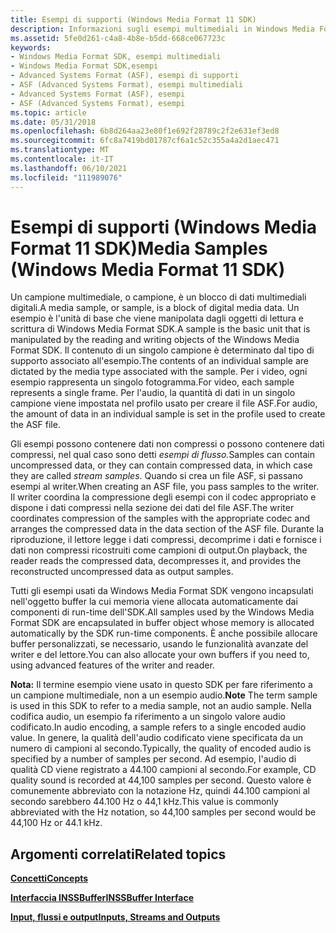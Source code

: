 ```yaml
---
title: Esempi di supporti (Windows Media Format 11 SDK)
description: Informazioni sugli esempi multimediali in Windows Media Format 11 SDK. Un esempio di supporto è un oggetto che contiene un elenco ordinato di zero o più buffer.
ms.assetid: 5fe0d261-c4a8-4b8e-b5dd-668ce067723c
keywords:
- Windows Media Format SDK, esempi multimediali
- Windows Media Format SDK,esempi
- Advanced Systems Format (ASF), esempi di supporti
- ASF (Advanced Systems Format), esempi multimediali
- Advanced Systems Format (ASF), esempi
- ASF (Advanced Systems Format), esempi
ms.topic: article
ms.date: 05/31/2018
ms.openlocfilehash: 6b8d264aa23e80f1e692f28789c2f2e631ef3ed8
ms.sourcegitcommit: 6fc8a7419bd01787cf6a1c52c355a4a2d1aec471
ms.translationtype: MT
ms.contentlocale: it-IT
ms.lasthandoff: 06/10/2021
ms.locfileid: "111989076"
---
```

# <a name="media-samples-windows-media-format-11-sdk"></a><span data-ttu-id="33164-110">Esempi di supporti (Windows Media Format 11 SDK)</span><span class="sxs-lookup"><span data-stu-id="33164-110">Media Samples (Windows Media Format 11 SDK)</span></span>

<span data-ttu-id="33164-111">Un campione multimediale, o campione, è un blocco di dati multimediali digitali.</span><span class="sxs-lookup"><span data-stu-id="33164-111">A media sample, or sample, is a block of digital media data.</span></span> <span data-ttu-id="33164-112">Un esempio è l'unità di base che viene manipolata dagli oggetti di lettura e scrittura di Windows Media Format SDK.</span><span class="sxs-lookup"><span data-stu-id="33164-112">A sample is the basic unit that is manipulated by the reading and writing objects of the Windows Media Format SDK.</span></span> <span data-ttu-id="33164-113">Il contenuto di un singolo campione è determinato dal tipo di supporto associato all'esempio.</span><span class="sxs-lookup"><span data-stu-id="33164-113">The contents of an individual sample are dictated by the media type associated with the sample.</span></span> <span data-ttu-id="33164-114">Per i video, ogni esempio rappresenta un singolo fotogramma.</span><span class="sxs-lookup"><span data-stu-id="33164-114">For video, each sample represents a single frame.</span></span> <span data-ttu-id="33164-115">Per l'audio, la quantità di dati in un singolo campione viene impostata nel profilo usato per creare il file ASF.</span><span class="sxs-lookup"><span data-stu-id="33164-115">For audio, the amount of data in an individual sample is set in the profile used to create the ASF file.</span></span>

<span data-ttu-id="33164-116">Gli esempi possono contenere dati non compressi o possono contenere dati compressi, nel qual caso sono detti *esempi di flusso.*</span><span class="sxs-lookup"><span data-stu-id="33164-116">Samples can contain uncompressed data, or they can contain compressed data, in which case they are called *stream samples*.</span></span> <span data-ttu-id="33164-117">Quando si crea un file ASF, si passano esempi al writer.</span><span class="sxs-lookup"><span data-stu-id="33164-117">When creating an ASF file, you pass samples to the writer.</span></span> <span data-ttu-id="33164-118">Il writer coordina la compressione degli esempi con il codec appropriato e dispone i dati compressi nella sezione dei dati del file ASF.</span><span class="sxs-lookup"><span data-stu-id="33164-118">The writer coordinates compression of the samples with the appropriate codec and arranges the compressed data in the data section of the ASF file.</span></span> <span data-ttu-id="33164-119">Durante la riproduzione, il lettore legge i dati compressi, decomprime i dati e fornisce i dati non compressi ricostruiti come campioni di output.</span><span class="sxs-lookup"><span data-stu-id="33164-119">On playback, the reader reads the compressed data, decompresses it, and provides the reconstructed uncompressed data as output samples.</span></span>

<span data-ttu-id="33164-120">Tutti gli esempi usati da Windows Media Format SDK vengono incapsulati nell'oggetto buffer la cui memoria viene allocata automaticamente dai componenti di run-time dell'SDK.</span><span class="sxs-lookup"><span data-stu-id="33164-120">All samples used by the Windows Media Format SDK are encapsulated in buffer object whose memory is allocated automatically by the SDK run-time components.</span></span> <span data-ttu-id="33164-121">È anche possibile allocare buffer personalizzati, se necessario, usando le funzionalità avanzate del writer e del lettore.</span><span class="sxs-lookup"><span data-stu-id="33164-121">You can also allocate your own buffers if you need to, using advanced features of the writer and reader.</span></span>

<span data-ttu-id="33164-122">**Nota:** Il termine esempio viene usato in questo SDK per fare riferimento a un campione multimediale, non a un esempio audio.</span><span class="sxs-lookup"><span data-stu-id="33164-122">**Note** The term sample is used in this SDK to refer to a media sample, not an audio sample.</span></span> <span data-ttu-id="33164-123">Nella codifica audio, un esempio fa riferimento a un singolo valore audio codificato.</span><span class="sxs-lookup"><span data-stu-id="33164-123">In audio encoding, a sample refers to a single encoded audio value.</span></span> <span data-ttu-id="33164-124">In genere, la qualità dell'audio codificato viene specificata da un numero di campioni al secondo.</span><span class="sxs-lookup"><span data-stu-id="33164-124">Typically, the quality of encoded audio is specified by a number of samples per second.</span></span> <span data-ttu-id="33164-125">Ad esempio, l'audio di qualità CD viene registrato a 44.100 campioni al secondo.</span><span class="sxs-lookup"><span data-stu-id="33164-125">For example, CD quality sound is recorded at 44,100 samples per second.</span></span> <span data-ttu-id="33164-126">Questo valore è comunemente abbreviato con la notazione Hz, quindi 44.100 campioni al secondo sarebbero 44.100 Hz o 44,1 kHz.</span><span class="sxs-lookup"><span data-stu-id="33164-126">This value is commonly abbreviated with the Hz notation, so 44,100 samples per second would be 44,100 Hz or 44.1 kHz.</span></span>

## <a name="related-topics"></a><span data-ttu-id="33164-127">Argomenti correlati</span><span class="sxs-lookup"><span data-stu-id="33164-127">Related topics</span></span>

<dl> <dt>

[<span data-ttu-id="33164-128">**Concetti**</span><span class="sxs-lookup"><span data-stu-id="33164-128">**Concepts**</span></span>](concepts.md)
</dt> <dt>

[<span data-ttu-id="33164-129">**Interfaccia INSSBuffer**</span><span class="sxs-lookup"><span data-stu-id="33164-129">**INSSBuffer Interface**</span></span>](/previous-versions/windows/desktop/api/wmsbuffer/nn-wmsbuffer-inssbuffer)
</dt> <dt>

[<span data-ttu-id="33164-130">**Input, flussi e output**</span><span class="sxs-lookup"><span data-stu-id="33164-130">**Inputs, Streams and Outputs**</span></span>](inputs-streams-and-outputs.md)
</dt> </dl>

 

 




